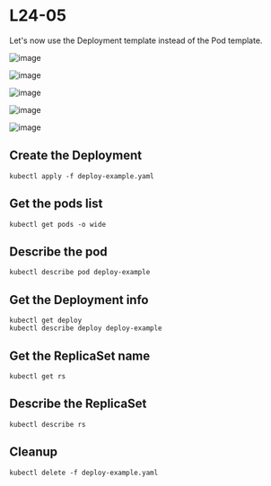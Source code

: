 # L24-05

Let's now use the Deployment template instead of the Pod template.

![image](https://github.com/user-attachments/assets/ad6fb3b9-fc32-430e-a8d0-b8282098bd4f)

![image](https://github.com/user-attachments/assets/3df220d1-69d6-46ed-a573-85f4076b5eca)

![image](https://github.com/user-attachments/assets/7867d36a-91b1-4f08-8e64-ade0f7ac0a2c)

![image](https://github.com/user-attachments/assets/9a5611c6-b2a8-4fd6-951a-0e7c89f11398)

![image](https://github.com/user-attachments/assets/5493a01b-9898-40cf-bd08-14ce4df669a4)


## Create the Deployment

    kubectl apply -f deploy-example.yaml

## Get the pods list

    kubectl get pods -o wide
    
## Describe the pod

    kubectl describe pod deploy-example

## Get the Deployment info

    kubectl get deploy
    kubectl describe deploy deploy-example

## Get the ReplicaSet name

    kubectl get rs

## Describe the ReplicaSet

    kubectl describe rs

## Cleanup

    kubectl delete -f deploy-example.yaml
